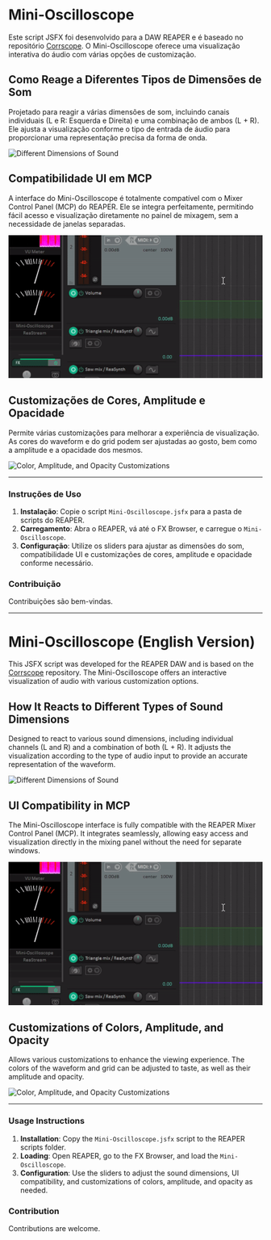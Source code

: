 # Mini-Oscilloscope

Este script JSFX foi desenvolvido para a DAW REAPER e é baseado no repositório [Corrscope](https://github.com/corrscope/corrscope). O Mini-Oscilloscope oferece uma visualização interativa do áudio com várias opções de customização.

## Como Reage a Diferentes Tipos de Dimensões de Som

Projetado para reagir a várias dimensões de som, incluindo canais individuais (L e R: Esquerda e Direita) e uma combinação de ambos (L + R). Ele ajusta a visualização conforme o tipo de entrada de áudio para proporcionar uma representação precisa da forma de onda.

![Different Dimensions of Sound](images/waveshapes.gif)

## Compatibilidade UI em MCP

A interface do Mini-Oscilloscope é totalmente compatível com o Mixer Control Panel (MCP) do REAPER. Ele se integra perfeitamente, permitindo fácil acesso e visualização diretamente no painel de mixagem, sem a necessidade de janelas separadas.

![UI Compatibility in MCP](images/MCP.gif)

## Customizações de Cores, Amplitude e Opacidade

Permite várias customizações para melhorar a experiência de visualização. As cores do waveform e do grid podem ser ajustadas ao gosto, bem como a amplitude e a opacidade dos mesmos.

![Color, Amplitude, and Opacity Customizations](images/colors-configs.gif)

---

### Instruções de Uso

1. **Instalação**: Copie o script `Mini-Oscilloscope.jsfx` para a pasta de scripts do REAPER.
2. **Carregamento**: Abra o REAPER, vá até o FX Browser, e carregue o `Mini-Oscilloscope`.
3. **Configuração**: Utilize os sliders para ajustar as dimensões do som, compatibilidade UI e customizações de cores, amplitude e opacidade conforme necessário.

### Contribuição

Contribuições são bem-vindas.

---

# Mini-Oscilloscope (English Version)

This JSFX script was developed for the REAPER DAW and is based on the [Corrscope](https://github.com/corrscope/corrscope) repository. The Mini-Oscilloscope offers an interactive visualization of audio with various customization options.

## How It Reacts to Different Types of Sound Dimensions

Designed to react to various sound dimensions, including individual channels (L and R) and a combination of both (L + R). It adjusts the visualization according to the type of audio input to provide an accurate representation of the waveform.

![Different Dimensions of Sound](images/waveshapes.gif)

## UI Compatibility in MCP

The Mini-Oscilloscope interface is fully compatible with the REAPER Mixer Control Panel (MCP). It integrates seamlessly, allowing easy access and visualization directly in the mixing panel without the need for separate windows.

![UI Compatibility in MCP](images/MCP.gif)

## Customizations of Colors, Amplitude, and Opacity

Allows various customizations to enhance the viewing experience. The colors of the waveform and grid can be adjusted to taste, as well as their amplitude and opacity.

![Color, Amplitude, and Opacity Customizations](images/colors-configs.gif)

---

### Usage Instructions

1. **Installation**: Copy the `Mini-Oscilloscope.jsfx` script to the REAPER scripts folder.
2. **Loading**: Open REAPER, go to the FX Browser, and load the `Mini-Oscilloscope`.
3. **Configuration**: Use the sliders to adjust the sound dimensions, UI compatibility, and customizations of colors, amplitude, and opacity as needed.

### Contribution

Contributions are welcome.
